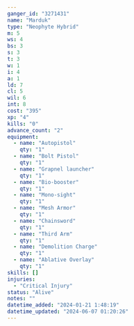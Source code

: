 ```yaml
---
ganger_id: "3271431"
name: "Marduk"
type: "Neophyte Hybrid"
m: 5
ws: 4
bs: 3
s: 3
t: 3
w: 1
i: 4
a: 1
ld: 7
cl: 5
wil: 6
int: 8
cost: "395"
xp: "4"
kills: "0"
advance_count: "2"
equipment: 
  - name: "Autopistol"
    qty: "1"
  - name: "Bolt Pistol"
    qty: "1"
  - name: "Grapnel launcher"
    qty: "1"
  - name: "Bio-booster"
    qty: "1"
  - name: "Mono-sight"
    qty: "1"
  - name: "Mesh Armor"
    qty: "1"
  - name: "Chainsword"
    qty: "1"
  - name: "Third Arm"
    qty: "1"
  - name: "Demolition Charge"
    qty: "1"
  - name: "Ablative Overlay"
    qty: "1"
skills: []
injuries: 
  - "Critical Injury"
status: "Alive"
notes: ""
datetime_added: "2024-01-21 1:48:19"
datetime_updated: "2024-06-07 01:20:26"
---
```

